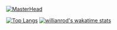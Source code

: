[![MasterHead](https://ik.imagekit.io/y7dxpteu7ju/download_nsF4SEOOZ.png?updatedAt=1639027769083)](https://github.com/Haz-git)

[![Top Langs](https://github-readme-stats.vercel.app/api/top-langs/?username=Haz-git&layout=compact)](https://github.com/anuraghazra/github-readme-stats)
[![willianrod's wakatime stats](https://github-readme-stats.vercel.app/api/wakatime?username=Haz_git)](https://github.com/anuraghazra/github-readme-stats)

